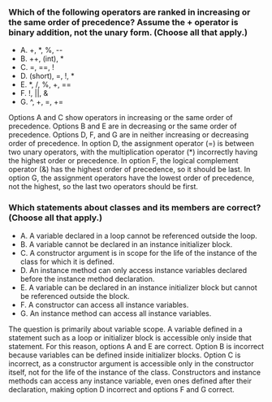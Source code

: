 ### Which of the following operators are ranked in increasing or the same order of precedence? Assume the + operator is binary addition, not the unary form. (Choose all that apply.)
* A. +, *, %, --
* B. ++, (int), *
* C. =, ==, !
* D. (short), =, !, *
* E. *, /, %, +, ==
* F. !, ||, &
* G. ^, +, =, +=

Options A and C show operators in increasing or the same order of precedence.
Options B and E are in decreasing or the same order of precedence.
Options D, F, and G are in neither increasing or decreasing order of precedence.
In option D, the assignment operator (=) is between two unary operators, with the multiplication operator (*) incorrectly having the highest order or precedence.
In option F, the logical complement operator (&) has the highest order of precedence, so it should be last.
In option G, the assignment operators have the lowest order of precedence, not the highest, so the last two operators should be first.

### Which statements about classes and its members are correct? (Choose all that apply.)
* A. A variable declared in a loop cannot be referenced outside the loop.
* B. A variable cannot be declared in an instance initializer block.
* C. A constructor argument is in scope for the life of the instance of the class for which it is defined.
* D. An instance method can only access instance variables declared before the instance method declaration.
* E. A variable can be declared in an instance initializer block but cannot be referenced outside the block.
* F. A constructor can access all instance variables.
* G. An instance method can access all instance variables.

The question is primarily about variable scope. A variable defined in a statement such as a loop or initializer block is accessible only inside that statement.
For this reason, options A and E are correct. Option B is incorrect because variables can be defined inside initializer blocks.
Option C is incorrect, as a constructor argument is accessible only in the constructor itself, not for the life of the instance of the class.
Constructors and instance methods can access any instance variable, even ones defined after their declaration, making option D incorrect and options F and G correct.
